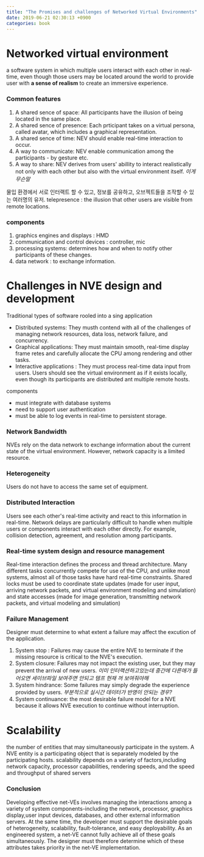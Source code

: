 ```yaml
---
title: "The Promises and challenges of Networked Virtual Environments"
date: 2019-06-21 02:30:13 +0900
categories: book
---
```


# Networked virtual environment
a software system in which multiple users interact with each other in real-time, even though those users may be located around the world
to provide user with **a sense of realism** to create an immersive experience.

### Common features
1. A shared sence of space: All participants have the illusion of being located in the same place.
2. A shared sence of presence: Each prticipant takes on a virtual persona, called avatar, which includes a graphical representation.
3. A shared sence of time: NEV should enable real-time interaction to occur.
4. A way to communicate: NEV enable communication among the participants - by gesture etc.
5. A way to share: NEV derives from users' abillity to interact realistically not only with each other but also with the virtual environment itself. _이게 무슨말_

물입 환경에서 서로 인터랙트 할 수 있고, 정보를 공유하고, 오브젝트들을 조작할 수 있는 여러명의 유저. 
telepresence : the illusion that other users are visible from remote locations. 

### components
1. graphics engines and displays : HMD
2. communication and control devices : controller, mic
3. processing systems: determines how and when to notify other participants of these changes.
4. data network : to exchange information.

# Challenges in NVE design and development
Traditional types of software rooled into a sing application
- Distributed systems: They musth contend with all of the challenges of managing network resources, data loss, network failure, and concurrency.
- Graphical applications: They must maintain smooth, real-time display frame retes and carefully allocate the CPU among rendering and other tasks.
- Interactive applications : They must process real-time data input from users. Users should see the virtual environment as if it exists locally, even though its participants are distributed ant multiple remote hosts.

components
- must integrate with database systems
- need to support user authentication
- must be able to log events in real-time to persistent storage.

### Network Bandwidth
NVEs rely on the data network to exchange information about the current state of the virtual environment. However, network capacity is a limited resource.

### Heterogeneity
Users do not have to access the same set of equipment.

### Distributed Interaction 
Users see each other's real-time activity and react to this information in real-time.
Network delays are particularly difficult to handle when multiple users or components interact with each other directly.
For example, collision detection, agreement, and resolution among participants.

### Real-time system design and resource management
Real-time interaction defines the process and thread architecture.
Many different tasks concurrently compete for use of the CPU, and unlike most systems, almost all of those tasks have hard real-time constraints.
Shared locks must be used to coordinate state updates (made for user input, arriving network packets, and virtual environment modeling and simulation) and state accesses (made for image generation, transmitting network packets, and virtual modeling and simulation)

### Failure Management
Designer must determine to what extent a failure may affect the excution of the application.
1. System stop : Failures may cause the entire NVE to terminate if the missing resource is critical to the NVE's execution.
2. System closure: Failures may not impact the existing user, but they may prevent the arrival of new users. 
_이미 인터랙션하고있는데 중간에 다른애가 들어오면 세이브파일 보여주면 안되고 템프 현재 꺼 보여줘야해_
3. System hindrance: Some failures may simply degrade the experience provided by users. _부분적으로 실시간 데이터가 반영이 안되는 경우?_
4. System continuance: the most desirable failure model for a NVE because it allows NVE execution to continue without interruption.

# Scalability
the number of entities that may simultaneously participate in the system.
A NVE entity is a participating object that is separately modeled by the participating hosts.
scalability depends on a variety of factors,including network capacity, processor capabilities, rendering speeds, and the speed and throughput of shared servers

### Conclusion
Developing effective net-VEs involves managing the interactions among a variety of system components-including the network, processor, graphics display,user input devices, databases, and other external information servers.
At the same time, the developer must support the desirable goals of heterogeneity, scalability, fault-tolerance, and easy deployability.
As an engineered system, a net-VE cannot fully achieve all of these goals simultaneously.
The designer must therefore determine which of these attributes takes priority in the net-VE implementation.
